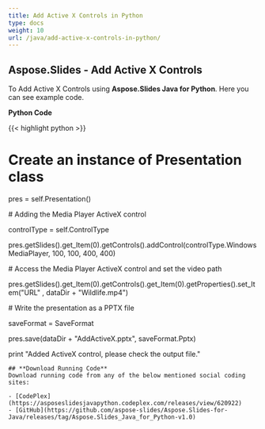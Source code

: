 ```yaml
---
title: Add Active X Controls in Python
type: docs
weight: 10
url: /java/add-active-x-controls-in-python/
---
```


## **Aspose.Slides - Add Active X Controls**
To Add Active X Controls using **Aspose.Slides Java for Python**. Here you can see example code.

**Python Code**

{{< highlight python >}}

 # Create an instance of Presentation class

pres = self.Presentation()

\# Adding the Media Player ActiveX control

controlType = self.ControlType

pres.getSlides().get_Item(0).getControls().addControl(controlType.WindowsMediaPlayer, 100, 100, 400, 400)

\# Access the Media Player ActiveX control and set the video path

pres.getSlides().get_Item(0).getControls().get_Item(0).getProperties().set_Item("URL" ,  dataDir + "Wildlife.mp4")

\# Write the presentation as a PPTX file

saveFormat = SaveFormat

pres.save(dataDir + "AddActiveX.pptx", saveFormat.Pptx)

print "Added ActiveX control, please check the output file."

```
## **Download Running Code**
Download running code from any of the below mentioned social coding sites:

- [CodePlex](https://asposeslidesjavapython.codeplex.com/releases/view/620922)
- [GitHub](https://github.com/aspose-slides/Aspose.Slides-for-Java/releases/tag/Aspose.Slides_Java_for_Python-v1.0)
